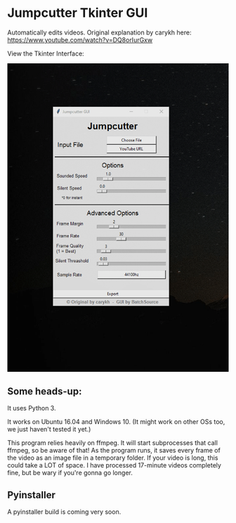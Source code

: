 # Jumpcutter Tkinter GUI
Automatically edits videos. Original explanation by carykh here: https://www.youtube.com/watch?v=DQ8orIurGxw

View the Tkinter Interface:

![View the Interface](https://github.com/BatchSource/Jumpcutter-GUI/blob/master/example.gif)


## Some heads-up:

It uses Python 3.

It works on Ubuntu 16.04 and Windows 10. (It might work on other OSs too, we just haven't tested it yet.)

This program relies heavily on ffmpeg. It will start subprocesses that call ffmpeg, so be aware of that!
As the program runs, it saves every frame of the video as an image file in a
temporary folder. If your video is long, this could take a LOT of space. I have processed 17-minute videos completely fine, but be wary if you're gonna go longer.


## Pyinstaller

A pyinstaller build is coming very soon.
